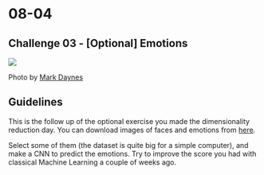 # 08-04

## Challenge 03 - [Optional] Emotions

![](https://images.unsplash.com/photo-1442499470257-b9d4da617f83?ixlib=rb-1.2.1&ixid=eyJhcHBfaWQiOjEyMDd9&auto=format&fit=crop&w=1050&q=80)

Photo by [Mark Daynes](https://unsplash.com/photos/J6p8nfCEuS4)

## Guidelines

This is the follow up of the optional exercise you made the dimensionality reduction day. You can download images of faces and emotions from [here](https://www.kaggle.com/c/emotion-detection-from-facial-expressions).

Select some of them (the dataset is quite big for a simple computer), and make a CNN to predict the emotions. Try to improve the score you had with classical Machine Learning a couple of weeks ago.